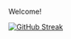 Welcome!

[![GitHub Streak](https://github-readme-streak-stats.herokuapp.com/?user=archit0&theme=tokyonight)](https://github.com/DenverCoder1/github-readme-streak-stats)


